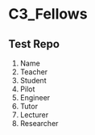 # C3_Fellows
## Test Repo


1. Name
2. Teacher
3. Student
4. Pilot
5. Engineer
6. Tutor
7. Lecturer
7. Researcher
